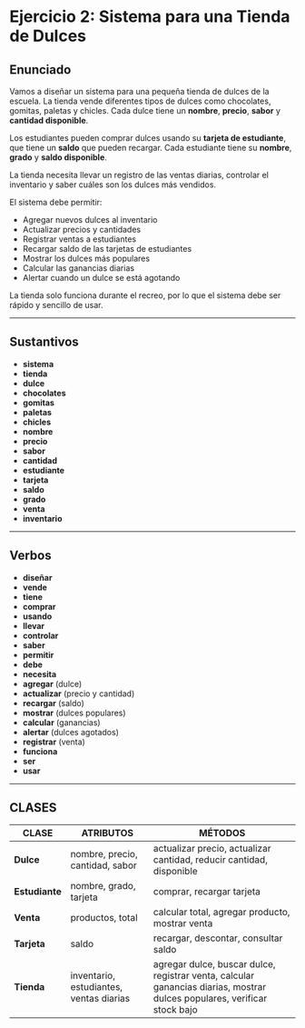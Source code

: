 # Ejercicio 2: Sistema para una Tienda de Dulces

## Enunciado

Vamos a diseñar un sistema para una pequeña tienda de dulces de la escuela. La tienda vende diferentes tipos de dulces como chocolates, gomitas, paletas y chicles. Cada dulce tiene un **nombre**, **precio**, **sabor** y **cantidad disponible**.

Los estudiantes pueden comprar dulces usando su **tarjeta de estudiante**, que tiene un **saldo** que pueden recargar. Cada estudiante tiene su **nombre**, **grado** y **saldo disponible**.

La tienda necesita llevar un registro de las ventas diarias, controlar el inventario y saber cuáles son los dulces más vendidos.

El sistema debe permitir:
- Agregar nuevos dulces al inventario
- Actualizar precios y cantidades
- Registrar ventas a estudiantes
- Recargar saldo de las tarjetas de estudiantes
- Mostrar los dulces más populares
- Calcular las ganancias diarias
- Alertar cuando un dulce se está agotando

La tienda solo funciona durante el recreo, por lo que el sistema debe ser rápido y sencillo de usar.

---

## Sustantivos

- **sistema**
- **tienda**
- **dulce**
- **chocolates**
- **gomitas**
- **paletas**
- **chicles**
- **nombre**
- **precio**
- **sabor**
- **cantidad**
- **estudiante**
- **tarjeta**
- **saldo**
- **grado**
- **venta**
- **inventario**

---

## Verbos

- **diseñar**
- **vende**
- **tiene**
- **comprar**
- **usando**
- **llevar**
- **controlar**
- **saber**
- **permitir**
- **debe**
- **necesita**
- **agregar** (dulce)
- **actualizar** (precio y cantidad)
- **recargar** (saldo)
- **mostrar** (dulces populares)
- **calcular** (ganancias)
- **alertar** (dulces agotados)
- **registrar** (venta)
- **funciona**
- **ser**
- **usar**

---

## CLASES

| **CLASE**      | **ATRIBUTOS**                               | **MÉTODOS**                                              |
|----------------|---------------------------------------------|----------------------------------------------------------|
| **Dulce**      | nombre, precio, cantidad, sabor             | actualizar precio, actualizar cantidad, reducir cantidad, disponible |
| **Estudiante** | nombre, grado, tarjeta                      | comprar, recargar tarjeta                                |
| **Venta**      | productos, total                            | calcular total, agregar producto, mostrar venta          |
| **Tarjeta**    | saldo                                       | recargar, descontar, consultar saldo                     |
| **Tienda**     | inventario, estudiantes, ventas diarias     | agregar dulce, buscar dulce, registrar venta, calcular ganancias diarias, mostrar dulces populares, verificar stock bajo |
